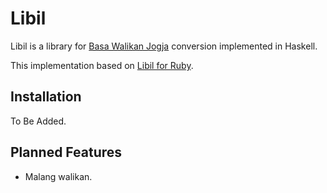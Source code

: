 # Libil

Libil is a library for [Basa Walikan Jogja](http://jengjeng.mathripe.com/2007/06/09/basa-walikan-jogja/) conversion implemented in Haskell.

This implementation based on [Libil for Ruby](https://github.com/libil/libil).

## Installation
To Be Added.

## Planned Features

- Malang walikan.
